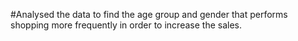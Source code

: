 #Analysed the data to find the age group and gender that performs shopping more frequently in order to increase the sales.
